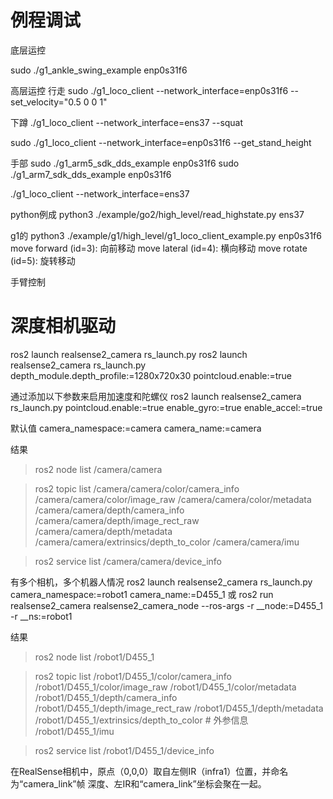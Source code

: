 # 例程调试


底层运控

sudo ./g1_ankle_swing_example enp0s31f6

高层运控
行走
sudo ./g1_loco_client --network_interface=enp0s31f6 --set_velocity="0.5 0 0 1"


下蹲
./g1_loco_client --network_interface=ens37 --squat 

sudo ./g1_loco_client --network_interface=enp0s31f6 --get_stand_height

手部
sudo ./g1_arm5_sdk_dds_example enp0s31f6
sudo ./g1_arm7_sdk_dds_example enp0s31f6

./g1_loco_client --network_interface=ens37 

python例成
python3 ./example/go2/high_level/read_highstate.py ens37


g1的
python3 ./example/g1/high_level/g1_loco_client_example.py enp0s31f6
move forward (id=3): 向前移动
move lateral (id=4): 横向移动
move rotate (id=5): 旋转移动


手臂控制



# 深度相机驱动

ros2 launch realsense2_camera rs_launch.py
ros2 launch realsense2_camera rs_launch.py depth_module.depth_profile:=1280x720x30 pointcloud.enable:=true

通过添加以下参数来启用加速度和陀螺仪
ros2 launch realsense2_camera rs_launch.py pointcloud.enable:=true enable_gyro:=true enable_accel:=true

默认值
camera_namespace:=camera
camera_name:=camera

结果
> ros2 node list
/camera/camera

> ros2 topic list
/camera/camera/color/camera_info
/camera/camera/color/image_raw
/camera/camera/color/metadata
/camera/camera/depth/camera_info
/camera/camera/depth/image_rect_raw
/camera/camera/depth/metadata
/camera/camera/extrinsics/depth_to_color
/camera/camera/imu

> ros2 service list
/camera/camera/device_info


有多个相机，多个机器人情况
ros2 launch realsense2_camera rs_launch.py camera_namespace:=robot1 camera_name:=D455_1
或
ros2 run realsense2_camera realsense2_camera_node --ros-args -r __node:=D455_1 -r __ns:=robot1

结果
> ros2 node list
/robot1/D455_1

> ros2 topic list
/robot1/D455_1/color/camera_info
/robot1/D455_1/color/image_raw
/robot1/D455_1/color/metadata
/robot1/D455_1/depth/camera_info
/robot1/D455_1/depth/image_rect_raw
/robot1/D455_1/depth/metadata
/robot1/D455_1/extrinsics/depth_to_color            # 外参信息
/robot1/D455_1/imu

> ros2 service list
/robot1/D455_1/device_info

在RealSense相机中，原点（0,0,0）取自左侧IR（infra1）位置，并命名为“camera_link”帧
深度、左IR和“camera_link”坐标会聚在一起。

